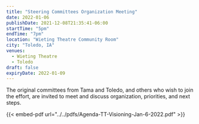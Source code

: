 ```yaml
---
title: "Steering Committees Organization Meeting"
date: 2022-01-06
publishDate: 2021-12-08T21:35:41-06:00
startTime: "5pm"
endTime: "7pm"
location: "Wieting Theatre Community Room"
city: "Toledo, IA"
venues:
  - Wieting Theatre
  - Toledo
draft: false
expiryDate: 2022-01-09
---
```


The original committees from Tama and Toledo, and others who wish to join the effort, are invited to meet and discuss organization, priorities, and next steps.

{{< embed-pdf url="../../pdfs/Agenda-TT-Visioning-Jan-6-2022.pdf" >}}
